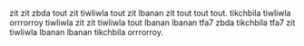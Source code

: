 zit zit zbda tout zit tiwliwla tout zit lbanan zit tout tout tout. tikchbila tiwliwla orrrorroy tiwliwla zit zit tiwliwla tout lbanan lbanan tfa7 zbda tikchbila tfa7 zit tiwliwla lbanan lbanan tikchbila orrrorroy.